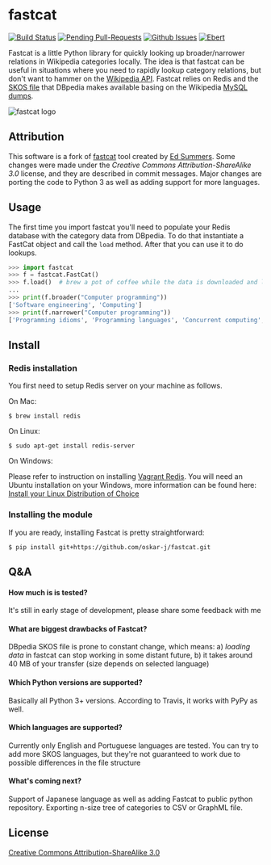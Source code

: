 fastcat
=======

[![Build Status](https://travis-ci.org/oskar-j/fastcat.svg?branch=master)](https://travis-ci.org/oskar-j/fastcat)
[![Pending Pull-Requests](http://githubbadges.herokuapp.com/oskar-j/fastcat/pulls.svg?style=flat)](https://github.com/oskar-j/fastcat/pulls)
[![Github Issues](http://githubbadges.herokuapp.com/oskar-j/fastcat/issues.svg)](https://github.com/oskar-j/fastcat/issues)
[![Ebert](https://ebertapp.io/github/oskar-j/fastcat.svg)](https://ebertapp.io/github/oskar-j/fastcat)

Fastcat is a little Python library for quickly looking up broader/narrower 
relations in Wikipedia categories locally. The idea is that fastcat can be
useful in situations where you need to rapidly lookup category relations,
but don't want to hammer on the [Wikipedia
API](http://en.wikipedia.org/w/api.php). Fastcat relies on Redis and the 
[SKOS file](http://downloads.dbpedia.org/current/en/skos_categories_en.nt.bz2) that DBpedia makes available basing on the Wikipedia [MySQL dumps](http://dumps.wikimedia.org/enwiki/latest/).

![fastcat logo](http://datageek.pl/github/fastcat_logo-small.png)

Attribution
-----

This software is a fork of [fastcat](https://github.com/edsu/fastcat) tool created by [Ed Summers](https://github.com/edsu). Some changes were made under the *Creative Commons Attribution-ShareAlike 3.0* license, and they are described in commit messages. Major changes are porting the code to Python 3 as well as adding support for more languages.
 
Usage
-----

The first time you import fastcat you'll need to populate your Redis database
with the category data from DBpedia. To do that instantiate a FastCat object
and call the `load` method. After that you can use it to do lookups.

```python
>>> import fastcat
>>> f = fastcat.FastCat()
>>> f.load()  # brew a pot of coffee while the data is downloaded and loaded into redis
...
>>> print(f.broader("Computer programming"))
['Software engineering', 'Computing']
>>> print(f.narrower("Computer programming"))
['Programming idioms', 'Programming languages', 'Concurrent computing', 'Source code', 'Refactoring', 'Data structures', 'Programming games', 'Computer programmers', 'Version control', 'Anti-patterns', 'Programming constructs', 'Algorithms', 'Web Services tools', 'Programming paradigms', 'Software optimization', 'Debugging', 'Computer programming tools', 'Computer libraries', 'Programming contests', 'Archive networks', 'Self-hosting software', 'Educational abstract machines', 'Software design patterns', 'Computer arithmetic']
```

Install
-------

### Redis installation

You first need to setup Redis server on your machine as follows.

On Mac:

```
$ brew install redis
```

On Linux:

```
$ sudo apt-get install redis-server
```

On Windows:

Please refer to instruction on installing [Vagrant Redis](https://github.com/ServiceStack/redis-windows). You will
need an Ubuntu installation on your Windows, more information can be found here: [Install your Linux Distribution of Choice](https://docs.microsoft.com/pl-pl/windows/wsl/install-win10)

### Installing the module

If you are ready, installing Fastcat is pretty straightforward:

```
$ pip install git+https://github.com/oskar-j/fastcat.git
```

Q&A
-------

#### How much is is tested?

It's still in early stage of development, please share some feedback with me

#### What are biggest drawbacks of Fastcat?

DBpedia SKOS file is prone to constant change, which means: a) *loading data* in fastcat can stop working in some distant future, b) it takes around 40 MB of your transfer (size depends on selected language)

#### Which Python versions are supported?

Basically all Python 3+ versions. According to Travis, it works with PyPy as well.

#### Which languages are supported?

Currently only English and Portuguese languages are tested. You can try to add more SKOS languages, but they're not guaranteed to work due to possible differences in the file structure

#### What's coming next?

Support of Japanese language as well as adding Fastcat to public python repository. Exporting n-size tree of categories to CSV or GraphML file. 

License
-------

[Creative Commons Attribution-ShareAlike 3.0](http://creativecommons.org/licenses/by-sa/3.0/)
